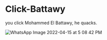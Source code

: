# Click-Battawy
you click Mohammed El Battawy, he quacks.

![WhatsApp Image 2022-04-15 at 5 08 42 PM](https://user-images.githubusercontent.com/41492875/163588142-268748b6-c2db-4fd2-825f-068e8db6a2a4.jpeg)
